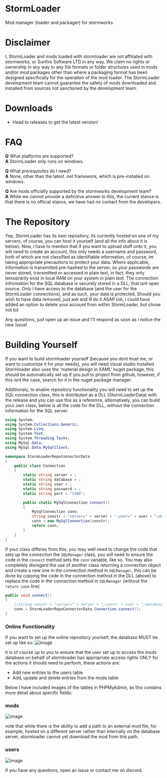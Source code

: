# StormLoader
Mod manager (loader and packager) for stormworks

# Disclaimer
I, StormLoader and mods loaded with stormloader are not affiliated with stormworks, or Sunfire Software LTD in any way. We claim no rights or ownership in any way to any file formats or folder structures used in mods and/or mod packages other than where a packaging format has been designed specifically for the operation of the mod loader. The StormLoader development team cannot guarantee the safety of mods downloaded and installed from sources not sanctioned by the development team. 

# Downloads
- Head to releases to get the latest version!

# FAQ
**Q** What platforms are supported?<br>
**A** StormLoader only runs on windows.

**Q** What prerequisites do I need?<br>
**A** None, other than the latest .net framework, which is pre-installed on windows.

**Q** Are mods officially supported by the stormworks development team?<br>
**A** While we cannot provide a definitive answer to this, the current stance is that there is no official stance, we have had no contact from the developers.

# The Repository
Yep, StormLoader has its own repository, its currently hosted on one of my servers, of course, you can host it yourself (and all the info about it is below). Now, i have to mention that if you want to upload stuff onto it, you will need to create an account, this only needs a username and password, both of which are not classified as identifiable information, of course, im taking appropriate precautions to protect your data. Where applicable, information is transmitted pre-hashed to the server, so your passwords are never stored, transmitted or accessed in plain text, in fact, they only temoprarily exist in local RAM on your system in plain text. The connection infromation for the SQL database is securely stored in a DLL, that isnt open source. Only I have access to the database (and the user for the StormLoader connections), and as such, your data is protected. Should you wish to have data removed, just ask and ill do it ASAP (ok, i *could* have added an option to delete your account from within StormLoader, but chose not to)

Any questions, just open up an issue and I'll respond as soon as i notice the new issue!

# Building Yourself
If you want to build stormloader yourself (because you dont trust me, or want to customize it for your needs), you will need visual studio installed. Stormloader also uses the 'material design in XAML' nuget package, this should be automatically set up if you pull to project from github, however, if this isnt the case, search for it in the nuget package manager.

Additionaly, to enable repository functionality you will need to set up the SQL connection class, this is distributed as a DLL (StormLoaderData) with the release and you can use this as a reference, alternatively, you can build your own class, below is all the code for the DLL, without the connection information for the SQL server.

```C#
using System;
using System.Collections.Generic;
using System.Linq;
using System.Text;
using System.Threading.Tasks;
using MySql.Data;
using MySql.Data.MySqlClient;

namespace StormLoaderRepoConnectorData
{
    public class Connection
    {
        static string server = ;
        static string database = ;
        static string user = ;
        static string password = ;
        static string port = "3306";

        public static MySqlConnection connect()
        {
            MySqlConnection conn;
            string constr = "server=" + server + ";user=" + user + ";database=" + database + ";port=" + port + ";password=" + password;
            conn = new MySqlConnection(constr);
            return conn;
        }
    }
}
```
If your class differes from this, you may well need to change the code that sets up the connection the `SQLManager` class, you will need to ensure the code in the `connect` method sets the `conn` variable, like so. You may also completely disregard the use of another class returning a connection object and create a new one in the connection method in `SQLManager`, this can be done by copying the code in the connection method in the DLL (above) to replace the code in the connection method in `SQLManager` (without the `return conn` line)

```C#
public void connect()
{
    //string constr = "server=" + server + ";user=" + user + ";database=" + database + ";port=" + port + ";password=" + password;
    conn = StormLoaderRepoConnectorData.Connection.connect();
}
```
### Online Functionality
If you want to set up the online repository yourself, the database MUST be set up like so:
![image](https://user-images.githubusercontent.com/56686419/113419942-568cbd00-93c0-11eb-9efb-aae8061871e7.png)

It is of course up to you to ensure that the user set up to access the mods database on behalf of stormloader has appropriate access rights ONLY for the actions it should need to perform, these actions are:
* Add new entries to the users table
* Add, update and delete entries from the mods table

Below I have included images of the tables in PHPMyAdmin, as this contains more detail about specific fields:

### mods
![image](https://user-images.githubusercontent.com/56686419/113420287-f4808780-93c0-11eb-80e8-b2fb3ab1c16d.png)

note that while there is the ability to add a path to an external mod file, for example, hosted on a different server rather than internally on the database server, stormloader cannot yet download the mod from this path.
### users
![image](https://user-images.githubusercontent.com/56686419/113420337-095d1b00-93c1-11eb-807e-9c302583f4b3.png)


If you have any questions, open an issue or contact me on discord.



